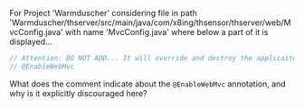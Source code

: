 For Project 'Warmduscher' considering file in path 'Warmduscher/thserver/src/main/java/com/x8ing/thsensor/thserver/web/MvcConfig.java' with name 'MvcConfig.java' where below a part of it is displayed...
```java
// Attention: DO NOT ADD... It will override and destroy the applicaiton properties settings
// @EnableWebMvc
```
What does the comment indicate about the `@EnableWebMvc` annotation, and why is it explicitly discouraged here?
